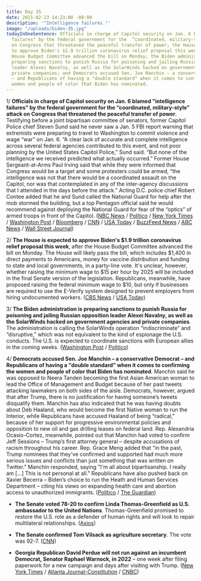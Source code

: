 ```yaml
---
title: Day 35
date: 2021-02-23 14:23:00 -08:00
description: '"Intelligence failures."'
image: "/uploads/biden-35.jpg"
todayInOneSentence: Officials in charge of Capitol security on Jan. 6 blamed "intelligence
  failures" by the federal government for the  “coordinated, military-style” attack
  on Congress that threatened the peaceful transfer of power; the House is expected
  to approve Biden's $1.9 trillion coronavirus relief proposal this week, after the
  House Budget Committee advanced the bill on Monday; the Biden administration is
  preparing sanctions to punish Russia for poisoning and jailing Russian opposition
  leader Alexei Navalny, as well as the SolarWinds hacked on government agencies and
  private companies; and Democrats accused Sen. Joe Manchin – a conservative Democrat
  – and Republicans of having a "double standard" when it comes to confirming the
  women and people of color that Biden has nominated.
---
```


1/ **Officials in charge of Capitol security on Jan. 6 blamed "intelligence failures" by the federal government for the  “coordinated, military-style” attack on Congress that threatened the peaceful transfer of power**. Testifying before a joint bipartisan committee of senators, former Capitol Police chief Steven Sund said he never saw a Jan. 5 FBI report warning that extremists were preparing to travel to Washington to commit violence and wage “war” on Jan. 6. “A clear lack of accurate and complete intelligence across several federal agencies contributed to this event, and not poor planning by the United States Capitol Police,” Sund said. “But none of the intelligence we received predicted what actually occurred.” Former House Sergeant-at-Arms Paul Irving said that while they were informed that Congress would be a target and some protesters could be armed, “the intelligence was not that there would be a coordinated assault on the Capitol, nor was that contemplated in any of the inter-agency discussions that I attended in the days before the attack.” Acting D.C. police chief Robert Contee added that he and Sund called the National Guard for help after the mob stormed the building, but a top Pentagon official said he would recommend against deploying the National Guard for fear of the “optics” of armed troops in front of the Capitol. ([NBC News](https://www.nbcnews.com/politics/congress/key-capitol-security-officials-be-grilled-about-what-went-wrong-n1258530) / [Politico](https://www.politico.com/news/2021/02/23/congress-answers-jan-6-insurrection-471000) / [New York Times](https://www.nytimes.com/live/2021/02/23/us/joe-biden-news) / [Washington Post](https://www.washingtonpost.com/politics/2021/02/23/capitol-riot-hearing-live-updates/) / [Bloomberg](https://www.bloomberg.com/news/articles/2021-02-23/capitol-security-flaws-probed-by-lawmakers-after-deadly-riot?srnd=politics-vp&sref=MIBMEEoj) / [CNN](https://www.cnn.com/2021/02/23/politics/us-capitol-attack-senate-hearing) / [USA Today](https://www.usatoday.com/story/news/politics/2021/02/23/us-capitol-riot-top-law-enforcement-didnt-see-jan-5-fbi-warning/4556463001/) / [BuzzFeed News](https://www.buzzfeednews.com/article/paulmcleod/capitol-insurrection-security-police-trade-blame?scrolla=5eb6d68b7fedc32c19ef33b4) / [ABC News](https://abcnews.go.com/Politics/senate-hold-1st-public-hearing-capitol-insurrection/story?id=76050569&cid=clicksource_4380645_3_heads_hero_live_hero_hed) / [Wall Street Journal](https://www.wsj.com/articles/top-security-officials-to-testify-on-failure-to-blunt-capitol-attack-11614084412?mod=hp_lead_pos4))

2/ **The House is expected to approve Biden's $1.9 trillion coronavirus relief proposal this week**, after the House Budget Committee advanced the bill on Monday. The House will likely pass the bill, which includes $1,400 in direct payments to Americans, money for vaccine distribution and funding to state and local governments, in a party-line vote. It's unclear, however, whether raising the minimum wage to $15 per hour by 2025 will be included in the final Senate version of the legislation. Republicans, meanwhile, have proposed raising the federal minimum wage to $10, but only if businesses are required to use the E-Verify system designed to prevent employers from hiring undocumented workers. ([CBS News](https://www.cbsnews.com/news/biden-covid-relief-bill-house-vote/) / [USA Today](https://www.usatoday.com/story/news/politics/2021/02/23/romney-cotton-pushing-10-minimum-wage-e-verify-requirement/4543207001/))

3/ **The Biden administration is preparing sanctions to punish Russia for poisoning and jailing Russian opposition leader Alexei Navalny, as well as the SolarWinds hacked on government agencies and private companies**. The administration is calling the SolarWinds operation “indiscriminate” and “disruptive,” which was not equivalent to the kind of espionage the U.S. conducts. The U.S. is expected to coordinate sanctions with European allies in the coming weeks. ([Washington Post](https://www.washingtonpost.com/national-security/biden-russia-sanctions-solarwinds-hacks/2021/02/23/b77039d6-71fa-11eb-85fa-e0ccb3660358_story.html) / [Politico](https://www.politico.com/news/2021/02/22/biden-penalties-russia-470986))

4/ **Democrats accused Sen. Joe Manchin – a conservative Democrat – and Republicans of having a "double standard" when it comes to confirming the women and people of color that Biden has nominated**. Manchin said he was opposed to Neera Tanden becoming the first Asian American woman to lead the Office of Management and Budget because of her past tweets attacking lawmakers on both sides of the aisle. Democrats, however, argued that after Trump, there is no justification for having someone’s tweets disqualify them. Manchin has also indicated that he was having doubts about Deb Haaland, who would become the first Native woman to run the Interior, while Republicans have accused Haaland of being “radical,” because of her support for progressive environmental policies and opposition to new oil and gas drilling leases on federal land. Rep. Alexandria Ocasio-Cortez, meanwhile, pointed out that Manchin had voted to confirm Jeff Sessions – Trump’s first attorney general – despite accusations of racism throughout his career. Rep. Grace Meng added that "in the past, Trump nominees that they've confirmed and supported had much more serious issues and conflicts than just something that was written on Twitter." Manchin responded, saying "I'm all about bipartisanship. I really am \[...\] This is not personal at all." Republicans have also pushed back on Xavier Becerra – Biden’s choice to run the Heath and Human Services Department – citing his views on expanding health care and abortion access to unauthorized immigrants. ([Politico](https://www.politico.com/news/2021/02/22/biden-nominations-gop-manchin-tanden-471080) / [The Guardian](https://www.theguardian.com/us-news/2021/feb/23/alexandria-ocasio-cortez-manchin-biden-nominees-neera-tanden-deb-haaland))

* **The Senate voted 78-20 to confirm Linda Thomas-Greenfield as U.S. ambassador to the United Nations**. Thomas-Greenfield promised to restore the U.S. role as a defender of human rights and will look to repair multilateral relationships. ([Axios](https://www.axios.com/linda-thomas-greenfield-confirmed-un-ambassador-a94509fa-4ff7-4674-b4ec-42db2abb8ceb.html?stream=politics))

* **The Senate confirmed Tom Vilsack as agriculture secretary**. The vote was 92-7. ([CNN](https://www.cnn.com/2021/02/23/politics/tom-vilsack-confirmed-agriculture-secretary/index.html))

* **Georgia Republican David Perdue will not run against an incumbent Democrat, Senator Raphael Warnock, in 2022** – one week after filing paperwork for a new campaign and days after visiting with Trump. ([New York Times](https://www.nytimes.com/2021/02/23/us/politics/david-perdue-georgia-senate.html) / [Atlanta Journal-Constitution](https://www.ajc.com/politics/politics-blog/david-perdue-wont-mount-comeback-bid-for-us-senate-in-2022/YUFWPLUCU5CSRKBSIXDKR6K7Z4/) / [CNBC](https://www.cnbc.com/2021/02/23/david-perdue-says-he-wont-run-for-georgia-senate-in-2022.html))